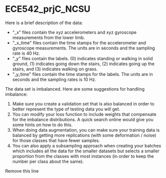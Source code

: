 # ECE542_prjC_NCSU

Here is a brief description of the data:

  - "_x" files contain the xyz accelerometers and xyz gyroscope measurements from the lower limb.
  - "_x_time" files contain the time stamps for the accelerometer and gyroscope measurements. The units are in seconds and the sampling rate is 40 Hz.
  - "_y" files contain the labels. (0) indicates standing or walking in solid ground, (1) indicates going down the stairs, (2) indicates going up the stairs, and (3) indicates walking on grass.
  - "_y_time" files contain the time stamps for the labels. The units are in seconds and the sampling rates is 10 Hz.


The data set is imbalanced. Here are some suggestions for handling imbalance:

  1. Make sure you create a validation set that is also balanced in order to better represent the type of testing data you will get.
  2. You can modify your loss function to include weights that compensate for the imbalance distributions. A quick search online would give you some hints on how to do this.
  3. When doing data augmentation, you can make sure your training data is balanced by getting more replications (with some deformation / noise) for those classes that have fewer samples.
  4. You can also apply a subsampling approach when creating your batches which includes all the data for the smaller datasets but selects a smaller proportion from the classes with most instances (in order to keep the number per class about the same).
  
  Remove this line
